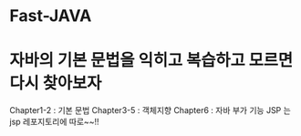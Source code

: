 # Fast-JAVA

자바의 기본 문법을 익히고 복습하고 모르면 다시 찾아보자
=======
Chapter1-2 : 기본 문법
Chapter3-5 : 객체지향
Chapter6 : 자바 부가 기능
JSP 는 jsp 레포지토리에 따로~~!!


